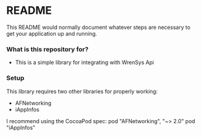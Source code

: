 # README #

This README would normally document whatever steps are necessary to get your application up and running.

### What is this repository for? ###

* This is a simple library for integrating with WrenSys Api

### Setup ###

This library requires two other libraries for properly working:
* AFNetworking
* iAppInfos

I recommend using the CocoaPod spec:
pod "AFNetworking", "~> 2.0"
pod "iAppInfos"